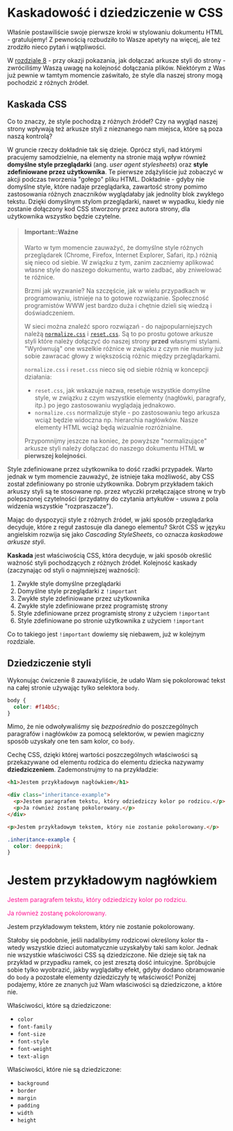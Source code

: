 # Kaskadowość i dziedziczenie w CSS

Właśnie postawiliście swoje pierwsze kroki w stylowaniu dokumentu HTML - gratulujemy! Z pewnością rozbudziło to Wasze apetyty na więcej, ale też zrodziło nieco pytań i wątpliwości. 

W [rozdziale 8](../css-code/README.md) - przy okazji pokazania, jak dołączać arkusze styli do strony - zwróciliśmy Waszą uwagę na kolejność dołączania plików. Niektórym z Was już pewnie w tamtym momencie zaświtało, że style dla naszej strony mogą pochodzić z różnych źródeł.

## Kaskada CSS

Co to znaczy, że style pochodzą z różnych źródeł? Czy na wygląd naszej strony wpływają też arkusze styli z nieznanego nam miejsca, które są poza naszą kontrolą?

W gruncie rzeczy dokładnie tak się dzieje. Oprócz styli, nad którymi pracujemy samodzielnie, na elementy na stronie mają wpływ również **domyślne style przeglądarki** (ang. *user agent stylesheets*) oraz **style zdefiniowane przez użytkownika**. Te pierwsze zdążyliście już zobaczyć w akcji podczas tworzenia "gołego" pliku HTML. Dokładnie - gdyby nie domyślne style, które nadaje przeglądarka, zawartość strony pomimo zastosowania różnych znaczników wyglądałaby jak jednolity blok zwykłego tekstu. Dzięki domyślnym stylom przeglądarki, nawet w wypadku, kiedy nie zostanie dołączony kod CSS stworzony przez autora strony, dla użytkownika wszystko będzie czytelne.

> #### Important::Ważne
>
> Warto w tym momencie zauważyć, że domyślne style różnych przeglądarek (Chrome, Firefox, Internet Explorer, Safari, itp.) różnią się nieco od siebie. W związku z tym, zanim zaczniemy aplikować własne style do naszego dokumentu, warto zadbać, aby zniwelować te różnice.
>
> Brzmi jak wyzwanie? Na szczęście, jak w wielu przypadkach w programowaniu, istnieje na to gotowe rozwiązanie. Społeczność programistów WWW jest bardzo duża i chętnie dzieli się wiedzą i doświadczeniem. 
>
> W sieci można znaleźć sporo rozwiązań - do najpopularniejszych należą [`normalize.css`](https://necolas.github.io/normalize.css/) i [`reset.css`](http://meyerweb.com/eric/tools/css/reset/). Są to po prostu gotowe arkusze styli które należy dołączyć do naszej strony **przed** własnymi stylami. "Wyrównują" one wszelkie różnice w związku z czym nie musimy już sobie zawracać głowy z większością różnic między przeglądarkami.
>
> `normalize.css` i `reset.css` nieco się od siebie różnią w koncepcji działania:
> - `reset.css`, jak wskazuje nazwa, resetuje wszystkie domyślne style, w związku z czym wszystkie elementy (nagłówki, paragrafy, itp.) po jego zastosowaniu wyglądają jednakowo.
> - `normalize.css` normalizuje style - po zastosowaniu tego arkusza wciąż będzie widoczna np.  hierarchia nagłówków. Nasze elementy HTML wciąż będą wizualnie rozróżnialne.
>
> Przypomnijmy jeszcze na koniec, że powyższe "normalizujące" arkusze styli należy dołączać do naszego dokumentu HTML **w pierwszej kolejności**.

Style zdefiniowane przez użytkownika to dość rzadki przypadek. Warto jednak w tym momencie zauważyć, że istnieje taka możliwość, aby CSS został zdefiniowany po stronie użytkownika. Dobrym przykładem takich arkuszy styli są te stosowane np. przez wtyczki przełączające stronę w tryb polepszonej czytelności (przydatny do czytania artykułów - usuwa z pola widzenia wszystkie "rozpraszacze").

Mając do dyspozycji style z różnych źródeł, w jaki sposób przeglądarka decyduje, które z reguł zastosuje dla danego elementu? Skrót CSS w języku angielskim rozwija się jako *Cascading StyleSheets*, co oznacza *kaskadowe arkusze styli*. 

**Kaskada** jest właściwością CSS, która decyduje, w jaki sposób określić ważność styli pochodzących z różnych źródeł. Kolejność kaskady (zaczynając od styli o najmniejszej ważności):

1. Zwykłe style domyślne przeglądarki
2. Domyślne style przeglądarki z `!important`
3. Zwykłe style zdefiniowane przez użytkownika
4. Zwykłe style zdefiniowane przez programistę strony
5. Style zdefiniowane przez programistę strony z użyciem `!important`
6. Style zdefiniowane po stronie użytkownika z użyciem `!important`

Co to takiego jest `!important` dowiemy się niebawem, już w kolejnym rozdziale.

## Dziedziczenie styli

Wykonując ćwiczenie 8 zauważyliście, że udało Wam się pokolorować tekst na całej stronie używając tylko selektora `body`.

```css
body {
  color: #f14b5c;
}
```

Mimo, że nie odwoływaliśmy się *bezpośrednio* do poszczególnych paragrafów i nagłówków za pomocą selektorów, w pewien magiczny sposób uzyskały one ten sam kolor, co `body`.

Cechę CSS, dzięki której wartości poszczególnych właściwości są przekazywane od elementu rodzica do elementu dziecka nazywamy **dziedziczeniem**. Zademonstrujmy to na przykładzie:

```html
<h1>Jestem przykładowym nagłówkiem</h1>

<div class="inheritance-example">
  <p>Jestem paragrafem tekstu, który odziedziczy kolor po rodzicu.</p>
  <p>Ja również zostanę pokolorowany.</p>
</div>

<p>Jestem przykładowym tekstem, który nie zostanie pokolorowany.</p>
```

```css
.inheritance-example {
  color: deeppink;
}
```

<div class="example-wrapper">
  <h1>Jestem przykładowym nagłówkiem</h1>
  <div style="color:deeppink;">
    <p style="color:deeppink;">Jestem paragrafem tekstu, który odziedziczy kolor po rodzicu.</p>
    <p style="color:deeppink;">Ja również zostanę pokolorowany.</p>
  </div>
  <p>Jestem przykładowym tekstem, który nie zostanie pokolorowany.</p>
</div>

Stałoby się podobnie, jeśli nadalibyśmy rodzicowi określony kolor tła - wtedy wszystkie dzieci automatycznie uzyskałyby taki sam kolor. Jednak nie wszystkie właściwości CSS są dziedziczone. Nie dzieje się tak na przykład w przypadku ramek, co jest zresztą dość intuicyjne. Spróbujcie sobie tylko wyobrazić, jakby wyglądałby efekt, gdyby dodano obramowanie do `body` a pozostałe elementy dziedziczyły tę właściwość! Poniżej podajemy, które ze znanych już Wam właściwości są dziedziczone, a które nie.

Właściwości, które są dziedziczone:

- `color`
- `font-family`
- `font-size`
- `font-style`
- `font-weight`
- `text-align`

Właściwości, które nie są dziedziczone:

- `background`
- `border`
- `margin`
- `padding`
- `width`
- `height`

